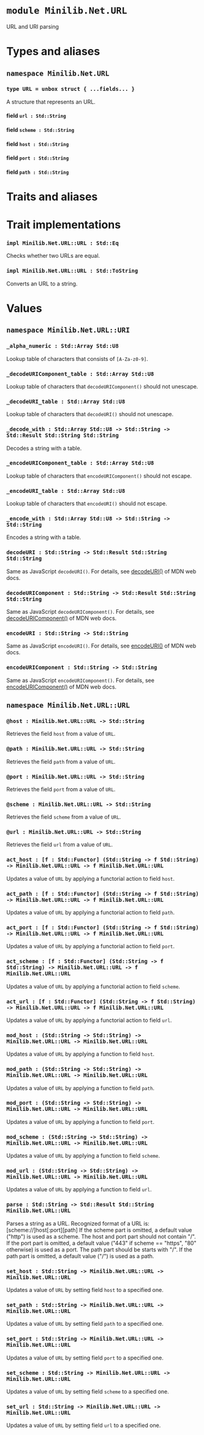 # `module Minilib.Net.URL`

URL and URI parsing

# Types and aliases

## `namespace Minilib.Net.URL`

### `type URL = unbox struct { ...fields... }`

A structure that represents an URL.

#### field `url : Std::String`

#### field `scheme : Std::String`

#### field `host : Std::String`

#### field `port : Std::String`

#### field `path : Std::String`

# Traits and aliases

# Trait implementations

### `impl Minilib.Net.URL::URL : Std::Eq`

Checks whether two URLs are equal.

### `impl Minilib.Net.URL::URL : Std::ToString`

Converts an URL to a string.

# Values

## `namespace Minilib.Net.URL::URI`

### `_alpha_numeric : Std::Array Std::U8`

Lookup table of characters that consists of `[A-Za-z0-9]`.

### `_decodeURIComponent_table : Std::Array Std::U8`

Lookup table of characters that `decodeURIComponent()` should not unescape.

### `_decodeURI_table : Std::Array Std::U8`

Lookup table of characters that `decodeURI()` should not unescape.

### `_decode_with : Std::Array Std::U8 -> Std::String -> Std::Result Std::String Std::String`

Decodes a string with a table.

### `_encodeURIComponent_table : Std::Array Std::U8`

Lookup table of characters that `encodeURIComponent()` should not escape.

### `_encodeURI_table : Std::Array Std::U8`

Lookup table of characters that `encodeURI()` should not escape.

### `_encode_with : Std::Array Std::U8 -> Std::String -> Std::String`

Encodes a string with a table.

### `decodeURI : Std::String -> Std::Result Std::String Std::String`

Same as JavaScript `decodeURI()`.
For details, see [decodeURI()](https://developer.mozilla.org/ja/docs/Web/JavaScript/Reference/Global_Objects/decodeURI)
of MDN web docs.

### `decodeURIComponent : Std::String -> Std::Result Std::String Std::String`

Same as JavaScript `decodeURIComponent()`.
For details, see [decodeURIComponent()](https://developer.mozilla.org/ja/docs/Web/JavaScript/Reference/Global_Objects/decodeURIComponent)
of MDN web docs.

### `encodeURI : Std::String -> Std::String`

Same as JavaScript `encodeURI()`.
For details, see [encodeURI()](https://developer.mozilla.org/ja/docs/Web/JavaScript/Reference/Global_Objects/encodeURI)
of MDN web docs.

### `encodeURIComponent : Std::String -> Std::String`

Same as JavaScript `encodeURIComponent()`.
For details, see [encodeURIComponent()](https://developer.mozilla.org/ja/docs/Web/JavaScript/Reference/Global_Objects/encodeURIComponent)
of MDN web docs.

## `namespace Minilib.Net.URL::URL`

### `@host : Minilib.Net.URL::URL -> Std::String`

Retrieves the field `host` from a value of `URL`.

### `@path : Minilib.Net.URL::URL -> Std::String`

Retrieves the field `path` from a value of `URL`.

### `@port : Minilib.Net.URL::URL -> Std::String`

Retrieves the field `port` from a value of `URL`.

### `@scheme : Minilib.Net.URL::URL -> Std::String`

Retrieves the field `scheme` from a value of `URL`.

### `@url : Minilib.Net.URL::URL -> Std::String`

Retrieves the field `url` from a value of `URL`.

### `act_host : [f : Std::Functor] (Std::String -> f Std::String) -> Minilib.Net.URL::URL -> f Minilib.Net.URL::URL`

Updates a value of `URL` by applying a functorial action to field `host`.

### `act_path : [f : Std::Functor] (Std::String -> f Std::String) -> Minilib.Net.URL::URL -> f Minilib.Net.URL::URL`

Updates a value of `URL` by applying a functorial action to field `path`.

### `act_port : [f : Std::Functor] (Std::String -> f Std::String) -> Minilib.Net.URL::URL -> f Minilib.Net.URL::URL`

Updates a value of `URL` by applying a functorial action to field `port`.

### `act_scheme : [f : Std::Functor] (Std::String -> f Std::String) -> Minilib.Net.URL::URL -> f Minilib.Net.URL::URL`

Updates a value of `URL` by applying a functorial action to field `scheme`.

### `act_url : [f : Std::Functor] (Std::String -> f Std::String) -> Minilib.Net.URL::URL -> f Minilib.Net.URL::URL`

Updates a value of `URL` by applying a functorial action to field `url`.

### `mod_host : (Std::String -> Std::String) -> Minilib.Net.URL::URL -> Minilib.Net.URL::URL`

Updates a value of `URL` by applying a function to field `host`.

### `mod_path : (Std::String -> Std::String) -> Minilib.Net.URL::URL -> Minilib.Net.URL::URL`

Updates a value of `URL` by applying a function to field `path`.

### `mod_port : (Std::String -> Std::String) -> Minilib.Net.URL::URL -> Minilib.Net.URL::URL`

Updates a value of `URL` by applying a function to field `port`.

### `mod_scheme : (Std::String -> Std::String) -> Minilib.Net.URL::URL -> Minilib.Net.URL::URL`

Updates a value of `URL` by applying a function to field `scheme`.

### `mod_url : (Std::String -> Std::String) -> Minilib.Net.URL::URL -> Minilib.Net.URL::URL`

Updates a value of `URL` by applying a function to field `url`.

### `parse : Std::String -> Std::Result Std::String Minilib.Net.URL::URL`

Parses a string as a URL.
Recognized format of a URL is:
   [scheme://]host[:port][path]
If the scheme part is omitted, a default value ("http") is used as a scheme.
The host and port part should not contain "/".
If the port part is omitted, a default value ("443" if scheme == "https", "80" otherwise)
is used as a port.
The path part should be starts with "/".
If the path part is omitted, a default value ("/") is used as a path.

### `set_host : Std::String -> Minilib.Net.URL::URL -> Minilib.Net.URL::URL`

Updates a value of `URL` by setting field `host` to a specified one.

### `set_path : Std::String -> Minilib.Net.URL::URL -> Minilib.Net.URL::URL`

Updates a value of `URL` by setting field `path` to a specified one.

### `set_port : Std::String -> Minilib.Net.URL::URL -> Minilib.Net.URL::URL`

Updates a value of `URL` by setting field `port` to a specified one.

### `set_scheme : Std::String -> Minilib.Net.URL::URL -> Minilib.Net.URL::URL`

Updates a value of `URL` by setting field `scheme` to a specified one.

### `set_url : Std::String -> Minilib.Net.URL::URL -> Minilib.Net.URL::URL`

Updates a value of `URL` by setting field `url` to a specified one.